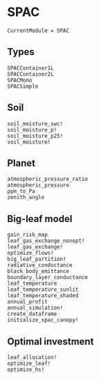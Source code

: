 # SPAC
```@meta
CurrentModule = SPAC
```

## Types
```@docs
SPACContainer1L
SPACContainer2L
SPACMono
SPACSimple
```

## Soil
```@docs
soil_moisture_swc!
soil_moisture_p!
soil_moisture_p25!
soil_moisture!
```

## Planet
```@docs
atmospheric_pressure_ratio
atmospheric_pressure
ppm_to_Pa
zenith_angle
```

## Big-leaf model
```@docs
gain_risk_map
leaf_gas_exchange_nonopt!
leaf_gas_exchange!
optimize_flows!
big_leaf_partition!
radiative_conductance
black_body_emittance
boundary_layer_conductance
leaf_temperature
leaf_temperature_sunlit
leaf_temperature_shaded
annual_profit
annual_simulation!
create_dataframe
initialize_spac_canopy!
```

## Optimal investment
```@docs
leaf_allocation!
optimize_leaf!
optimize_hs!
```

